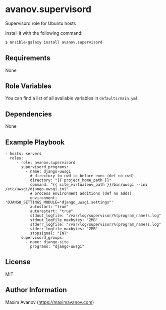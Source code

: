 avanov.supervisord
==============================

Supervisord role for Ubuntu hosts

Install it with the following command:

```bash
$ ansible-galaxy install avanov.supervisord
```

Requirements
------------

None

Role Variables
--------------

You can find a list of all available variables in ``defaults/main.yml``

Dependencies
------------

None

Example Playbook
-------------------------

    - hosts: servers
      roles:
         - role: avanov.supervisord
           supervisord_programs:
             - name: django-uwsgi
               # directory to cwd to before exec (def no cwd)
               directory: "{{ project_home_path }}"
               command: "{{ site_virtualenv_path }}/bin/uwsgi --ini /etc/uwsgi/django-uwsgi.ini"
               # process environment additions (def no adds)
               environment: 'DJANGO_SETTINGS_MODULE="django_uwsgi.settings"'
               autostart: "true"
               autorestart: "true"
               stdout_logfile: "/var/log/supervisor/%(program_name)s.log"
               stdout_logfile_maxbytes: "2MB"
               stderr_logfile: "/var/log/supervisor/%(program_name)s.log"
               stderr_logfile_maxbytes: "2MB"
               stopsignal: "INT"
           supervisord_groups:
             - name: django-site
               programs: "django-uwsgi"

License
-------

MIT

Author Information
------------------

Maxim Avanov (https://maximavanov.com)
